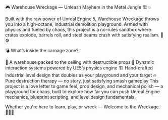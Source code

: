 🎮 Warehouse Wreckage — Unleash Mayhem in the Metal Jungle 🏗️💥

Built with the raw power of Unreal Engine 5, Warehouse Wreckage throws you into a high-octane, industrial demolition playground. Armed with physics and fueled by chaos, this project is a no-rules sandbox where crates explode, barrels roll, and steel beams crash with satisfying realism. 🧨⚙️

💣 What’s inside the carnage zone?

🔧 A warehouse packed to the ceiling with destructible props
🔄 Dynamic interaction systems powered by UE5’s physics engine
🏗️ Hand-crafted industrial level design that doubles as your playground and your target
🔥 Pure destruction therapy — no story, just satisfying smash gameplay
This project is a love letter to game feel, prop design, and mechanical polish — a playground for chaos, built to explore how far you can push Unreal Engine mechanics, blueprint scripting, and level design fundamentals.

Whether you're here to learn, play, or wreck — Welcome to the Wreckage. 👷‍♂️💥
